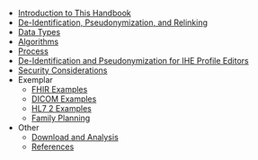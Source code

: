 - [Introduction to This Handbook](intro.md)
- [De-Identification, Pseudonymization, and Relinking](concepts.md)
- [Data Types](data-types.md)
- [Algorithms](algorithms.md)
- [Process](process.md)
- [De-Identification and Pseudonymization for IHE Profile Editors](ihe-use.md)
- [Security Considerations](security.md)
- Exemplar
  - [FHIR Examples](fhir-example.md)
  - [DICOM Examples](dicom-example.md)
  - [HL7 2 Examples](hl7-example.md)
  - [Family Planning](family-planning.md)
- Other
  - [Download and Analysis](download.md)
  - [References](references.md)
